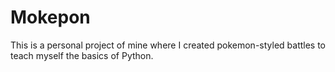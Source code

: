 # Mokepon
This is a personal project of mine where I created pokemon-styled battles to teach myself the basics of Python.
